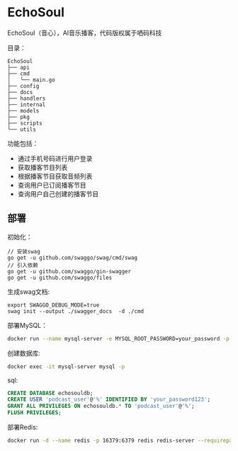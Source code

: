 # EchoSoul
EchoSoul（音心），AI音乐播客，代码版权属于哂码科技

目录：
```
EchoSoul
├── api
├── cmd
│   └── main.go
├── config
├── docs
├── handlers
├── internal
├── models
├── pkg
├── scripts
└── utils
```
功能包括：
- 通过手机号码进行用户登录
- 获取播客节目列表
- 根据播客节目获取音频列表
- 查询用户已订阅播客节目
- 查询用户自己创建的播客节目


## 部署

初始化：
```
// 安装swag
go get -u github.com/swaggo/swag/cmd/swag
// 引入依赖
go get -u github.com/swaggo/gin-swagger
go get -u github.com/swaggo/files
```
生成swag文档:
```
export SWAGGO_DEBUG_MODE=true
swag init --output ./swagger_docs  -d ./cmd 
```

部署MySQL：
```bash
docker run --name mysql-server -e MYSQL_ROOT_PASSWORD=your_password -p 13306:3306 -d mysql:5.7
```
创建数据库:
```bash
docker exec -it mysql-server mysql -p
```
sql:
```sql
CREATE DATABASE echosouldb;
CREATE USER 'podcast_user'@'%' IDENTIFIED BY 'your_password123';
GRANT ALL PRIVILEGES ON echosouldb.* TO 'podcast_user'@'%';
FLUSH PRIVILEGES;
```

部署Redis:
```bash
docker run -d --name redis -p 16379:6379 redis redis-server --requirepass "your_password123"
```